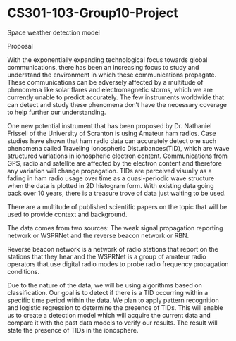 # CS301-103-Group10-Project
Space weather detection model

Proposal

With the exponentially expanding technological focus towards global communications, there has been an increasing focus to study and understand the environment in which these communications propagate. These communications can be adversely affected by a multitude of phenomena like solar flares and electromagnetic storms, which we are currently unable to predict accurately. The few instruments worldwide that can detect and study these phenomena don’t have the necessary coverage to help further our understanding.

One new potential instrument that has been proposed by Dr. Nathaniel Frissell of the University of Scranton is using Amateur ham radios. Case studies have shown that ham radio data can accurately detect one such phenomena called Traveling Ionospheric Disturbances(TID), which are wave structured variations in ionospheric electron content. Communications from GPS, radio and satellite are affected by the electron content and therefore any variation will change propagation. TIDs are perceived visually as a fading in ham radio usage over time as a quasi-periodic wave structure when  the data is plotted in 2D histogram form. With existing data going back over 10 years, there is a treasure trove of data just waiting to be used.

There are a multitude of published scientific papers on the topic that will be used to provide context and background.

The data comes from two sources: The weak signal propagation reporting network or WSPRNet and the reverse beacon network or RBN. 

Reverse beacon network is a network of radio stations that report on the stations that they hear and the WSPRNet is a group of amateur radio operators that use digital radio modes to probe radio frequency propagation conditions. 

Due to the nature of the data, we will be using algorithms based on classification. Our goal is to detect if there is a TID occurring within a specific time period within the data. We plan to apply pattern recognition and logistic regression to determine the presence of TIDs. This will enable us to create a detection model which will acquire the current data and compare it with the past data models to verify our results. The result will state the presence of TIDs in the ionosphere. 
